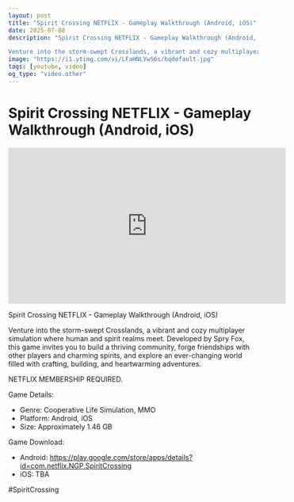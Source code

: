 ```yaml
---
layout: post
title: "Spirit Crossing NETFLIX - Gameplay Walkthrough (Android, iOS)"
date: 2025-07-08
description: "Spirit Crossing NETFLIX - Gameplay Walkthrough (Android, iOS)

Venture into the storm-swept Crosslands, a vibrant and cozy multiplayer simulation where ..."
image: "https://i1.ytimg.com/vi/LFaHNLYwS6s/hqdefault.jpg"
tags: [youtube, video]
og_type: "video.other"
---
```


<script type="application/ld+json">
{
  "@context": "http://schema.org",
  "@type": "VideoObject",
  "name": "Spirit Crossing NETFLIX - Gameplay Walkthrough (Android, iOS)",
  "description": "Spirit Crossing NETFLIX - Gameplay Walkthrough (Android, iOS)\n\nVenture into the storm-swept Crosslands, a vibrant and cozy multiplayer simulation where human and spirit realms meet. Developed by Spry Fox, this game invites you to build a thriving community, forge friendships with other players and charming spirits, and explore an ever-changing world filled with crafting, building, and heartwarming adventures. \n\nNETFLIX MEMBERSHIP REQUIRED.\n\nGame Details:\n\n- Genre: Cooperative Life Simulation, MMO\n- Platform: Android, iOS\n- Size: Approximately 1.46 GB\n\nGame Download:\n\n- Android: https://play.google.com/store/apps/details?id=com.netflix.NGP.SpiritCrossing\n- iOS: TBA\n\n#SpiritCrossing",
  "thumbnailUrl": "https://i1.ytimg.com/vi/LFaHNLYwS6s/hqdefault.jpg",
  "uploadDate": "2025-07-08T21:19:10",
  "embedUrl": "https://www.youtube.com/embed/LFaHNLYwS6s",
  "publisher": {
    "@type": "Person",
    "name": "Celo Zaga"
  },
  "mainEntityOfPage": {
    "@type": "WebPage",
    "@id": "https://celozaga.github.io/2025/07/08/spirit-crossing-netflix---gameplay-walkthrough-(android,-ios)-LFaHNLYwS6s.html"
  },
  "duration": "PT0M0S"
}
</script>

<script type="application/ld+json">
{
  "@context": "http://schema.org",
  "@type": "BlogPosting",
  "headline": "Spirit Crossing NETFLIX - Gameplay Walkthrough (Android, iOS)",
  "image": "https://i1.ytimg.com/vi/LFaHNLYwS6s/hqdefault.jpg",
  "publisher": {
    "@type": "Person",
    "name": "Celo Zaga"
  },
  "url": "https://celozaga.github.io/2025/07/08/spirit-crossing-netflix---gameplay-walkthrough-(android,-ios)-LFaHNLYwS6s.html",
  "datePublished": "2025-07-08T21:19:10",
  "dateCreated": "2025-07-08T21:19:10",
  "dateModified": "2025-07-08T21:19:10",
  "description": "Spirit Crossing NETFLIX - Gameplay Walkthrough (Android, iOS)\n\nVenture into the storm-swept Crosslands, a vibrant and cozy multiplayer simulation where ...",
  "author": {
    "@type": "Person",
    "name": "Celo Zaga"
  },
  "mainEntityOfPage": {
    "@type": "WebPage",
    "@id": "https://celozaga.github.io/2025/07/08/spirit-crossing-netflix---gameplay-walkthrough-(android,-ios)-LFaHNLYwS6s.html"
  }
}
</script>

<h1 class="youtube-post-title">Spirit Crossing NETFLIX - Gameplay Walkthrough (Android, iOS)</h1>

<iframe width="560" height="315" src="https://www.youtube.com/embed/LFaHNLYwS6s" class="youtube-post-embed" frameborder="0" allowfullscreen></iframe>

<p class="youtube-post-description">Spirit Crossing NETFLIX - Gameplay Walkthrough (Android, iOS)

Venture into the storm-swept Crosslands, a vibrant and cozy multiplayer simulation where human and spirit realms meet. Developed by Spry Fox, this game invites you to build a thriving community, forge friendships with other players and charming spirits, and explore an ever-changing world filled with crafting, building, and heartwarming adventures. 

NETFLIX MEMBERSHIP REQUIRED.

Game Details:

- Genre: Cooperative Life Simulation, MMO
- Platform: Android, iOS
- Size: Approximately 1.46 GB

Game Download:

- Android: https://play.google.com/store/apps/details?id=com.netflix.NGP.SpiritCrossing
- iOS: TBA

#SpiritCrossing</p>
